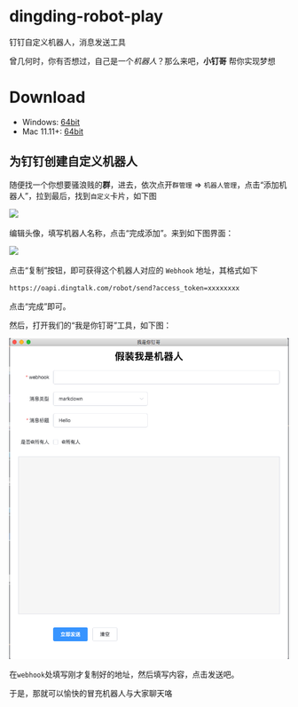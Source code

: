 # dingding-robot-play

钉钉自定义机器人，消息发送工具

曾几何时，你有否想过，自己是一个*机器人*？那么来吧，**小钉哥** 帮你实现梦想

# Download

* Windows: [64bit](https://github.com/DFocusFE/dingding-robot-play/releases/download/1.0.0/dingBot-win32-x64-1.0.0.zip)
* Mac 11.11+: [64bit](https://github.com/DFocusFE/dingding-robot-play/releases/download/1.0.0/dingBot-darwin-x64-1.0.0.zip)

## 为钉钉创建自定义机器人

随便找一个你想要骚浪贱的**群**，进去，依次点开`群管理` => `机器人管理`，点击“添加机器人”，拉到最后，找到`自定义`卡片，如下图

![](https://img.alicdn.com/top/i1/LB1uXZyPFXXXXXoXpXXXXXXXXXX)

编辑头像，填写机器人名称，点击“完成添加”。来到如下图界面：

![](https://img.alicdn.com/top/i1/LB1lIUlPFXXXXbGXFXXXXXXXXXX)

点击“复制”按钮，即可获得这个机器人对应的 `Webhook` 地址，其格式如下

```bash
https://oapi.dingtalk.com/robot/send?access_token=xxxxxxxx
```

点击“完成”即可。

然后，打开我们的“我是你钉哥”工具，如下图：

![](./assets/botman.png)

在`webhook`处填写刚才复制好的地址，然后填写内容，点击发送吧。

于是，那就可以愉快的冒充机器人与大家聊天咯
